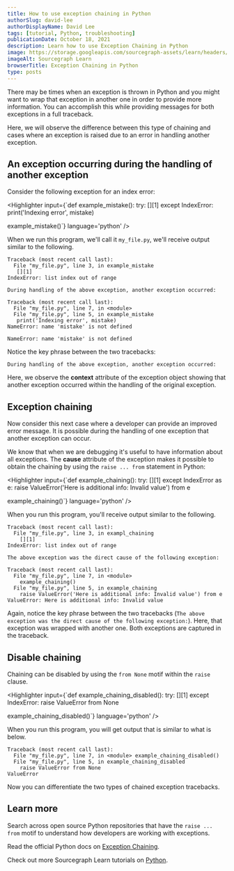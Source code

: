 ```yaml
---
title: How to use exception chaining in Python
authorSlug: david-lee
authorDisplayName: David Lee
tags: [tutorial, Python, troubleshooting]
publicationDate: October 18, 2021
description: Learn how to use Exception Chaining in Python
image: https://storage.googleapis.com/sourcegraph-assets/learn/headers/sourcegraph-learn-header.png
imageAlt: Sourcegraph Learn
browserTitle: Exception Chaining in Python
type: posts
---
```


There may be times when an exception is thrown in Python and you might want to wrap that exception in another one in order to provide more information. You can accomplish this while providing messages for both exceptions in a full traceback. 

Here, we will observe the difference between this type of chaining and cases where an exception is raised due to an error in handling another exception.

## An exception occurring during the handling of another exception

Consider the following exception for an index error:

<Highlighter
input={`def example_mistake():
	try:
		[][1]
	except IndexError:
	    print('Indexing error', mistake)
 
example_mistake()`}
language='python'
/>

When we run this program, we'll call it `my_file.py`, we'll receive output similar to the following.

```
Traceback (most recent call last):
  File "my_file.py", line 3, in example_mistake
   [][1]
IndexError: list index out of range
 
During handling of the above exception, another exception occurred:
 
Traceback (most recent call last):
  File "my_file.py", line 7, in <module>
  File "my_file.py", line 5, in example_mistake
   print('Indexing error', mistake)
NameError: name 'mistake' is not defined
 
NameError: name 'mistake' is not defined
```

Notice the key phrase between the two tracebacks:

```
During handling of the above exception, another exception occurred:
```

Here, we observe the __context__ attribute of the exception object showing that another exception occurred within the handling of the original exception.

## Exception chaining

Now consider this next case where a developer can provide an improved error message. It is possible during the handling of one exception that another exception can occur. 

We know that when we are debugging it's useful to have information about all exceptions. The __cause__ attribute of the exception makes it possible to obtain the chaining by using the `raise ... from` statement in Python:

<Highlighter
input={`def example_chaining():
	try:
		[][1]
	except IndexError as e:
		raise ValueError('Here is additional info: Invalid value') from e
 
example_chaining()`}
language='python'
/>

When you run this program, you'll receive output similar to the following. 

```
Traceback (most recent call last):
  File "my_file.py", line 3, in exampl_chaining
    [][1]
IndexError: list index out of range
 
The above exception was the direct cause of the following exception:
 
Traceback (most recent call last):
  File "my_file.py", line 7, in <module>
    example_chaining()
  File "my_file.py", line 5, in example_chaining
    raise ValueError('Here is additional info: Invalid value') from e
ValueError: Here is additional info: Invalid value
```

Again, notice the key phrase between the two tracebacks (`The above exception was the direct cause of the following exception:`). Here, that exception was wrapped with another one. Both exceptions are captured in the traceback.

## Disable chaining

Chaining can be disabled by using the `from None` motif within the `raise` clause. 

<Highlighter
input={`def example_chaining_disabled():
	try:
		[][1]
	except IndexError:
		raise ValueError from None
 
example_chaining_disabled()`}
language='python'
/>

When you run this program, you will get output that is similar to what is below.

```
Traceback (most recent call last):
  File "my_file.py", line 7, in <module> example_chaining_disabled()
  File "my_file.py", line 5, in example_chaining_disabled
    raise ValueError from None
ValueError
```

Now you can differentiate the two types of chained exception tracebacks. 

## Learn more

Search across open source Python repositories that have the `raise ... from` motif to understand how developers are working with exceptions.

<SourcegraphSearch query="raise ... from lang:python" patternType="structural"/>

Read the official Python docs on [Exception Chaining](https://docs.python.org/3/tutorial/errors.html#exception-chaining).

Check out more Sourcegraph Learn tutorials on [Python](https://learn.sourcegraph.com/tags/python).